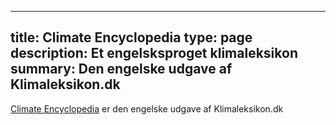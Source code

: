 


---

title: Climate Encyclopedia
type: page
description: Et engelsksproget klimaleksikon
summary: Den engelske udgave af Klimaleksikon.dk
---

[Climate Encyclopedia](https://www.climate-encyclopedia.com) er den engelske udgave af Klimaleksikon.dk

